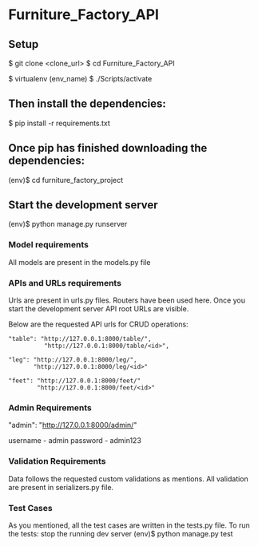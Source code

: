 # Furniture_Factory_API

## Setup

$ git clone <clone_url>
$ cd Furniture_Factory_API

$ virtualenv (env_name)
$ ./Scripts/activate


## Then install the dependencies:
$ pip install -r requirements.txt


## Once pip has finished downloading the dependencies:
(env)$ cd furniture_factory_project

## Start the development server
(env)$ python manage.py runserver


### Model requirements
All models are present in the models.py file

### APIs and URLs requirements
Urls are present in urls.py files. Routers have been used here. Once you start the development server API root URLs are visible.

Below are the requested API urls for CRUD operations:

    "table": "http://127.0.0.1:8000/table/",
              "http://127.0.0.1:8000/table/<id>",
              
    "leg": "http://127.0.0.1:8000/leg/",
           "http://127.0.0.1:8000/leg/<id>"
           
    "feet": "http://127.0.0.1:8000/feet/"
            "http://127.0.0.1:8000/feet/<id>"
            
            
### Admin Requirements
"admin": "http://127.0.0.1:8000/admin/"

username - admin
password - admin123


### Validation Requirements
Data follows the requested custom validations as mentions. All validation are present in serializers.py file.


### Test Cases
As you mentioned, all the test cases are written in the tests.py file.
To run the tests:
  stop the running dev server
  (env)$ python manage.py test
  
